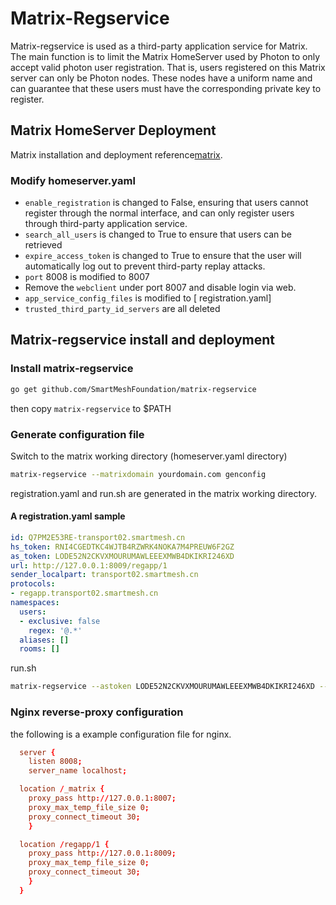 # Matrix-Regservice
Matrix-regservice is used as a third-party application service for Matrix. The main function is to limit the Matrix HomeServer used by Photon to only accept valid photon user registration.
That is, users registered on this Matrix server can only be Photon nodes. These nodes have a uniform name and can guarantee that these users must have the corresponding private key to register.


## Matrix HomeServer Deployment
Matrix installation and deployment reference[matrix](https://github.com/matrix-org/synapse).

### Modify homeserver.yaml

*  `enable_registration` is changed to False, ensuring that users cannot register through the normal interface, and can only register users through third-party application service.
*  `search_all_users` is changed to True to ensure that users can be retrieved
*  `expire_access_token` is changed to True to ensure that the user will automatically log out to prevent third-party replay attacks.
*  `port` 8008 is modified to 8007
*  Remove the `webclient` under port 8007 and disable login via web.
*  `app_service_config_files` is modified to [ registration.yaml]
*  `trusted_third_party_id_servers` are all deleted
## Matrix-regservice install and deployment

### Install matrix-regservice
```bash
go get github.com/SmartMeshFoundation/matrix-regservice
```
then copy `matrix-regservice` to $PATH

### Generate configuration file
Switch to the matrix working directory (homeserver.yaml directory)
```bash
matrix-regservice --matrixdomain yourdomain.com genconfig
```
registration.yaml and run.sh are generated in the matrix working directory.
#### A registration.yaml sample
```yaml
id: Q7PM2E53RE-transport02.smartmesh.cn
hs_token: RNI4CGEDTKC4WJTB4RZWRK4NOKA7M4PREUW6F2GZ
as_token: LODE52N2CKVXMOURUMAWLEEEXMWB4DKIKRI246XD
url: http://127.0.0.1:8009/regapp/1
sender_localpart: transport02.smartmesh.cn
protocols:
- regapp.transport02.smartmesh.cn
namespaces:
  users:
  - exclusive: false
    regex: '@.*'
  aliases: []
  rooms: []
```
run.sh
```bash
matrix-regservice --astoken LODE52N2CKVXMOURUMAWLEEEXMWB4DKIKRI246XD --hstoken RNI4CGEDTKC4WJTB4RZWRK4NOKA7M4PREUW6F2GZ --matrixurl http://127.0.0.1:8008/_matrix/client/api/v1/createUser --host 127.0.0.1 --port 8009 --datapath .matrix --matrixdomain transport02.smartmesh.cn --verbosity 5
```

### Nginx reverse-proxy configuration
the following is a example configuration file for nginx.
```conf
  server {
    listen 8008;
    server_name localhost;

  location /_matrix {
    proxy_pass http://127.0.0.1:8007;
    proxy_max_temp_file_size 0;
    proxy_connect_timeout 30;
    }

  location /regapp/1 {
    proxy_pass http://127.0.0.1:8009;
    proxy_max_temp_file_size 0;
    proxy_connect_timeout 30;
    }
  }
```
